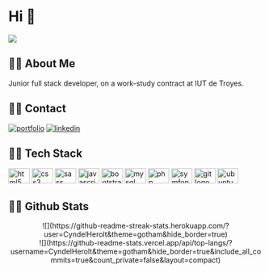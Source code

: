 # Hi 👋

[![](https://visitcount.itsvg.in/api?id=CyndelHerolt&icon=5&color=9)](https://visitcount.itsvg.in)

## 🐱‍👓 About Me
Junior full stack developer, on a work-study contract at IUT de Troyes.


## 🐱‍👤 Contact
[![portfolio](https://img.shields.io/badge/my_portfolio-000?style=for-the-badge&logo=ko-fi&logoColor=white)](https://cyndelherolt.fr/)
[![linkedin](https://img.shields.io/badge/linkedin-0A66C2?style=for-the-badge&logo=linkedin&logoColor=white)](https://www.linkedin.com/in/cyndel-herolt/)


## 🐱‍🚀 Tech Stack

<div align="left">
  <img src="https://cdn.jsdelivr.net/gh/devicons/devicon/icons/html5/html5-original.svg" height="30" width="42" alt="html5 logo"  />
  <img src="https://cdn.jsdelivr.net/gh/devicons/devicon/icons/css3/css3-original.svg" height="30" width="42" alt="css3 logo"  />
  <img src="https://cdn.jsdelivr.net/gh/devicons/devicon/icons/sass/sass-original.svg" height="30" width="42" alt="sass logo"  />
  <img src="https://cdn.jsdelivr.net/gh/devicons/devicon/icons/javascript/javascript-original.svg" height="30" width="42" alt="javascript logo"  />
  <img src="https://cdn.jsdelivr.net/gh/devicons/devicon/icons/bootstrap/bootstrap-original.svg" height="30" width="42" alt="bootstrap logo"  />
  <img src="https://cdn.jsdelivr.net/gh/devicons/devicon/icons/mysql/mysql-original-wordmark.svg" height="30" width="42" alt="mysql logo"  />
  <img src="https://cdn.jsdelivr.net/gh/devicons/devicon/icons/php/php-plain.svg" height="30" width="42" alt="php logo"  />
  <img src="https://cdn.jsdelivr.net/gh/devicons/devicon/icons/symfony/symfony-original-wordmark.svg" height="30" width="42" alt="symfony logo"  />
  <img src="https://cdn.jsdelivr.net/gh/devicons/devicon/icons/git/git-plain-wordmark.svg" height="30" width="42" alt="git logo"  />
  <img src="https://cdn.jsdelivr.net/gh/devicons/devicon/icons/ubuntu/ubuntu-plain-wordmark.svg" height="30" width="42" alt="ubuntu logo"  />
</div>

## 🐱‍💻 Github Stats
<div align="center"
![](https://github-readme-stats.vercel.app/api?username=CyndelHerolt&theme=gotham&hide_border=true&include_all_commits=true&count_private=false)<br/>
![](https://github-readme-streak-stats.herokuapp.com/?user=CyndelHerolt&theme=gotham&hide_border=true)<br/>
![](https://github-readme-stats.vercel.app/api/top-langs/?username=CyndelHerolt&theme=gotham&hide_border=true&include_all_commits=true&count_private=false&layout=compact)
</div>

